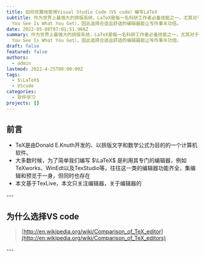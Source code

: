 ```yaml
---
title: 如何优雅地使用Visual Studio Code（VS code）编写LaTeX
subtitle: 作为世界上最强大的排版系统，LaTeX是每一名科研工作者必备技能之一，尤其对于理工科而言，其重要性不言而喻。LaTeX并非“所见即所得”（What
  You See Is What You Get），因此选择合适且舒适的编辑器能让写作事半功倍。
date: 2022-05-08T07:01:51.966Z
summary: 作为世界上最强大的排版系统，LaTeX是每一名科研工作者必备技能之一，尤其对于理工科而言，其重要性不言而喻。LaTeX并非“所见即所得”（What
  You See Is What You Get），因此选择合适且舒适的编辑器能让写作事半功倍。
draft: false
featured: false
authors:
  - admin
lastmod: 2022-4-25T00:00:00Z
tags:
  - $\LaTeX$
  - VScode
categories:
  - 软件学习
projects: []
---
```

## **前言**

* TeX是由Donald E.Knuth开发的、以排版文字和数学公式为目的的一个计算机软件。
* 大多数时候，为了简单我们编写 $\LaTeX$ 是利用其专门的编辑器，例如TeXworks、WinEdt以及TexStudio等，往往这一类的编辑器功能齐全，集编辑和预览于一身，但同时也存在
* 本文基于TexLive，本文只关注编辑器，关于编辑器的

\---



## **为什么选择VS code**

> [http://en.wikipedia.org/wiki/Comparison_of_TeX_editor](http://en.wikipedia.org/wiki/Comparison_of_TeX_editors)

\---